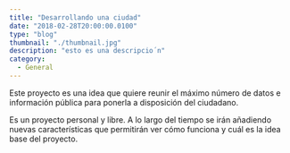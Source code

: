 ```yaml
---
title: "Desarrollando una ciudad"
date: "2018-02-28T20:00:00.0100"
type: "blog"
thumbnail: "./thumbnail.jpg"
description: "esto es una descripcio´n"
category:
  - General
---
```


Este proyecto es una idea que quiere reunir el máximo número de datos e información pública para ponerla a disposición del ciudadano.

Es un proyecto personal y libre. A lo largo del tiempo se irán añadiendo nuevas características que permitirán ver cómo funciona y cuál es la idea base del proyecto.
